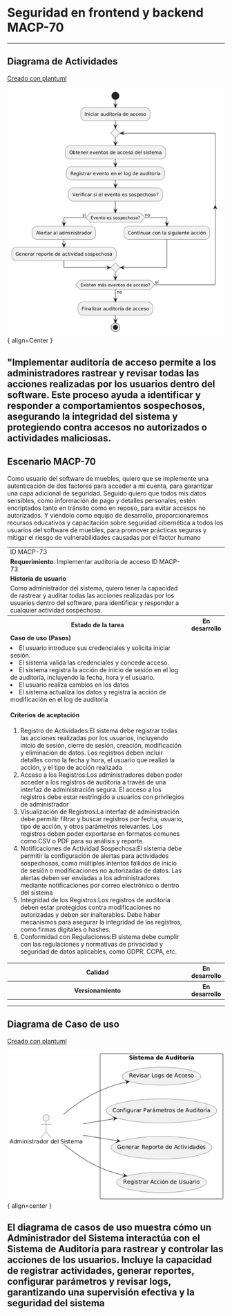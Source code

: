 # Seguridad en frontend y backend MACP-70

------
## Diagrama de Actividades
[Creado con plantuml](https://plantuml.com/es/)

![Image title](./assets/images/DiagramaActividades/MACP-73.png){ align=Center }

"Implementar auditoría de acceso permite a los administradores rastrear y revisar todas las acciones realizadas por los usuarios dentro del software. Este proceso ayuda a identificar y responder a comportamientos sospechosos, asegurando la integridad del sistema y protegiendo contra accesos no autorizados o actividades maliciosas.
---

## Escenario MACP-70
Como usuario del software de muebles, quiero que se implemente una autenticación de dos factores para acceder a mi cuenta, para garantizar una capa adicional de seguridad. Seguido quiero que todos mis datos sensibles, como información de pago y detalles personales, estén encriptados tanto en tránsito como en reposo, para evitar accesos no autorizados. Y viéndolo como equipo de desarrollo, proporcionaremos recursos educativos y capacitación sobre seguridad cibernética a todos los usuarios del software de muebles, para promover prácticas seguras y mitigar el riesgo de vulnerabilidades causadas por el factor humano

<table id="customers">
  <tr class="idtext principal">
    <td>ID MACP-73</td>
  </tr>
  <tr class="single text">
    <td><strong>Requerimiento</strong>: Implementar auditoría de acceso ID MACP-73</td>
  </tr>
  <tr class="single gray">
    <td><strong>Historia de usuario</strong></td>
  </tr>
  <tr class="single text">
    <td>Como administrador del sistema, quiero tener la capacidad de rastrear y auditar todas las acciones realizadas por los usuarios dentro del software, para identificar y responder a cualquier actividad sospechosa.</td>
  </tr>
  <tr class="duo">
    <th class="gray"><strong>Estado de la tarea</strong></th>
    <th>En desarrollo</th>
  </tr>
  <tr class="single gray">
    <td><strong>Caso de uso (Pasos)</strong></td>
  </tr>
  <tr class="single text">
       <td>
         </ol>
         <li>El usuario introduce sus credenciales y solicita iniciar sesión.</li>
         <li>El sistema valida las credenciales y concede acceso.</li>
         <li>El sistema registra la acción de inicio de sesión en el log de auditoría, incluyendo la fecha, hora y el usuario.</li>
         <li>El usuario realiza cambios en los datos</li>
         <li>El sistema actualiza los datos y registra la acción de modificación en el log de auditoría</li>
        <ol>
    </td>
  </tr>
  <tr class="single gray">
    <td><strong>Criterios de aceptación</strong></td>
  </tr>
  <tr class="single text">
    <td>
        <ol>
           <li>Registro de Actividades:El sistema debe registrar todas las acciones realizadas por los usuarios, incluyendo inicio de sesión, cierre de sesión, creación, modificación y eliminación de datos.
Los registros deben incluir detalles como la fecha y hora, el usuario que realizó la acción, y el tipo de acción realizada

<li>Acceso a los Registros:Los administradores deben poder acceder a los registros de auditoría a través de una interfaz de administración segura.
El acceso a los registros debe estar restringido a usuarios con privilegios de administrador

<li>Visualización de Registros:La interfaz de administración debe permitir filtrar y buscar registros por fecha, usuario, tipo de acción, y otros parámetros relevantes. Los registros deben poder exportarse en formatos comunes como CSV o PDF para su análisis y reporte.</li>

<li>Notificaciones de Actividad Sospechosa:El sistema debe permitir la configuración de alertas para actividades sospechosas, como múltiples intentos fallidos de inicio de sesión o modificaciones no autorizadas de datos.
Las alertas deben ser enviadas a los administradores mediante notificaciones por correo electrónico o dentro del sistema</li>

<li>Integridad de los Registros:Los registros de auditoría deben estar protegidos contra modificaciones no autorizadas y deben ser inalterables.
Debe haber mecanismos para asegurar la integridad de los registros, como firmas digitales o hashes.</li>

<li>Conformidad con Regulaciones:El sistema debe cumplir con las regulaciones y normativas de privacidad y seguridad de datos aplicables, como GDPR, CCPA, etc.</li>
        </ol>
    </td>
  </tr>
 <tr class="duo">
    <th class="gray"><strong>Calidad</strong></th>
    <th>En desarrollo</th>
  </tr>
  <tr class="duo">
    <th class="gray"><strong>Versionamiento</strong></th>
    <th>En desarrollo</th>
  </tr>
</table>



---
## Diagrama de Caso de uso
[Creado con plantuml](https://plantuml.com/es/)

![Image title](./assets/images/CasosDeUso/MACP-73.png){ align=center }

El diagrama de casos de uso muestra cómo un Administrador del Sistema interactúa con el Sistema de Auditoría para rastrear y controlar las acciones de los usuarios. Incluye la capacidad de registrar actividades, generar reportes, configurar parámetros y revisar logs, garantizando una supervisión efectiva y la seguridad del sistema
---
